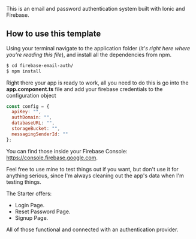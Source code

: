 This is an email and password authentication system built with Ionic and Firebase.

## How to use this template

Using your terminal navigate to the application folder (_it's right here where you're reading this file_), and install all the dependencies from npm.

```bash
$ cd firebase-email-auth/
$ npm install
```

Right there your app is ready to work, all you need to do this is go into the **app.component.ts** file and add your firebase credentials to the configuration object

```js
const config = {
  apiKey: "",
  authDomain: "",
  databaseURL: "",
  storageBucket: "",
  messagingSenderId: ""
};
```

You can find those inside your Firebase Console: https://console.firebase.google.com.

Feel free to use mine to test things out if you want, but don't use it for anything serious, since I'm always cleaning out the app's data when I'm testing things.

The Starter offers:

* Login Page.
* Reset Password Page.
* Signup Page.

All of those functional and connected with an authentication provider.